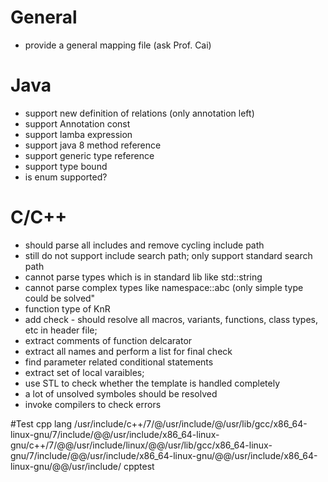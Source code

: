 # General
- provide a general mapping file (ask Prof. Cai)

# Java
- support new definition of relations (only annotation left)
- support Annotation const
- support lamba expression
- support java 8 method reference
- support generic type reference
- support type bound
- is enum supported?


# C/C++
- should parse all includes and remove cycling include path
- still do not support include search path; only support standard search path
- cannot parse types which is in standard lib like std::string
- cannot parse complex types like namespace::abc (only simple type could be solved"
- function type of KnR
- add check - should resolve all macros, variants, functions, class types, etc in header file; 
- extract comments of function delcarator
- extract all names and perform a list for final check
- find parameter related conditional statements
- extract set of local varaibles;
- use STL to check whether the template is handled completely
- a lot of unsolved symboles should be resolved
- invoke compilers to check errors


#Test
cpp lang  /usr/include/c++/7/@/usr/include/@/usr/lib/gcc/x86_64-linux-gnu/7/include/@@/usr/include/x86_64-linux-gnu/c++/7/@@/usr/include/linux/@@/usr/lib/gcc/x86_64-linux-gnu/7/include/@@/usr/include/x86_64-linux-gnu/@@/usr/include/x86_64-linux-gnu/@@/usr/include/  cpptest




